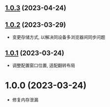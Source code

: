 ## [1.0.3](https://github.com/zhyipeng/yank-note-extension-snippet/compare/v1.0.2...v1.0.3) (2023-04-24)



## [1.0.2](https://github.com/zhyipeng/yank-note-extension-snippet/compare/v1.0.1...v1.0.2) (2023-03-29)
- 变更存储方式, 以解决同设备多浏览器间同步问题


## [1.0.1](https://github.com/zhyipeng/yank-note-extension-snippet/compare/v1.0.0...v1.0.1) (2023-03-24)
- 调整配置窗口位置, 适配翻转布局


# 1.0.0 (2023-03-24)
- 修复内存泄漏



